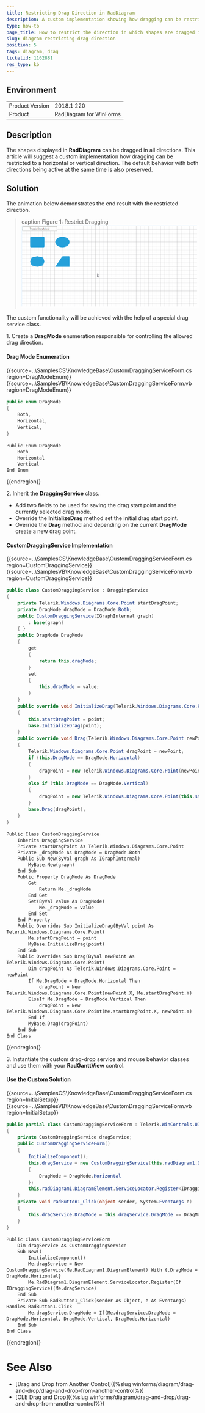 ```yaml
---
title: Restricting Drag Direction in RadDiagram
description: A custom implementation showing how dragging can be restricted to a horizontal or vertical direction. The default behavior with both directions being active at the same time is also preserved
type: how-to
page_title: How to restrict the direction in which shapes are dragged in RadDiagram
slug: diagram-restricting-drag-direction
position: 5
tags: diagram, drag
ticketid: 1162881
res_type: kb
---
```



## Environment
<table>
	<tr>
		<td>Product Version</td>
		<td>2018.1 220</td>
	</tr>
	<tr>
		<td>Product</td>
		<td>RadDiagram for WinForms</td>
	</tr>
</table>


## Description

The shapes displayed in **RadDiagram** can be dragged in all directions. This article will suggest a custom implementation how dragging can be restricted to a horizontal or vertical direction. The default behavior with both directions being active at the same time is also preserved.

## Solution

The animation below demonstrates the end result with the restricted direction.

>caption Figure 1: Restrict Dragging
![diagram-restricting-drag-direction 001](images/diagram-restricting-drag-direction001.gif)

The custom functionality will be achieved with the help of a special drag service class.

1\. Create a **DragMode** enumeration responsible for controlling the allowed drag direction.

#### Drag Mode Enumeration

{{source=..\SamplesCS\KnowledgeBase\CustomDraggingServiceForm.cs region=DragModeEnum}} 
{{source=..\SamplesVB\KnowledgeBase\CustomDraggingServiceForm.vb region=DragModeEnum}}
````C#
public enum DragMode
{
    Both,
    Horizontal,
    Vertical,
}

````
````VB.NET
Public Enum DragMode
    Both
    Horizontal
    Vertical
End Enum

````

{{endregion}}

2\. Inherit the **DraggingService** class.
* Add two fields to be used for saving the drag start point and the currently selected drag mode.
* Override the **InitializeDrag** method set the initial drag start point.
* Override the **Drag** method and depending on the current **DragMode** create a new drag point. 

#### CustomDraggingService Implementation

{{source=..\SamplesCS\KnowledgeBase\CustomDraggingServiceForm.cs region=CustomDraggingService}} 
{{source=..\SamplesVB\KnowledgeBase\CustomDraggingServiceForm.vb region=CustomDraggingService}}
````C#
public class CustomDraggingService : DraggingService
{
    private Telerik.Windows.Diagrams.Core.Point startDragPoint;
    private DragMode dragMode = DragMode.Both;
    public CustomDraggingService(IGraphInternal graph)
        : base(graph)
    { }
    public DragMode DragMode
    {
        get
        {
            return this.dragMode;
        }
        set
        {
            this.dragMode = value;
        }
    }
    public override void InitializeDrag(Telerik.Windows.Diagrams.Core.Point point)
    {
        this.startDragPoint = point;
        base.InitializeDrag(point);
    }
    public override void Drag(Telerik.Windows.Diagrams.Core.Point newPoint)
    {
        Telerik.Windows.Diagrams.Core.Point dragPoint = newPoint;
        if (this.DragMode == DragMode.Horizontal)
        {
            dragPoint = new Telerik.Windows.Diagrams.Core.Point(newPoint.X, this.startDragPoint.Y);
        }
        else if (this.DragMode == DragMode.Vertical)
        {
            dragPoint = new Telerik.Windows.Diagrams.Core.Point(this.startDragPoint.X, newPoint.Y);
        }
        base.Drag(dragPoint);
    }
}

````
````VB.NET
Public Class CustomDraggingService
    Inherits DraggingService
    Private startDragPoint As Telerik.Windows.Diagrams.Core.Point
    Private _dragMode As DragMode = DragMode.Both
    Public Sub New(ByVal graph As IGraphInternal)
        MyBase.New(graph)
    End Sub
    Public Property DragMode As DragMode
        Get
            Return Me._dragMode
        End Get
        Set(ByVal value As DragMode)
            Me._dragMode = value
        End Set
    End Property
    Public Overrides Sub InitializeDrag(ByVal point As Telerik.Windows.Diagrams.Core.Point)
        Me.startDragPoint = point
        MyBase.InitializeDrag(point)
    End Sub
    Public Overrides Sub Drag(ByVal newPoint As Telerik.Windows.Diagrams.Core.Point)
        Dim dragPoint As Telerik.Windows.Diagrams.Core.Point = newPoint
        If Me.DragMode = DragMode.Horizontal Then
            dragPoint = New Telerik.Windows.Diagrams.Core.Point(newPoint.X, Me.startDragPoint.Y)
        ElseIf Me.DragMode = DragMode.Vertical Then
            dragPoint = New Telerik.Windows.Diagrams.Core.Point(Me.startDragPoint.X, newPoint.Y)
        End If
        MyBase.Drag(dragPoint)
    End Sub
End Class

````



{{endregion}} 

3\. Instantiate the custom drag-drop service and mouse behavior classes and use them with your **RadGanttView** control.

#### Use the Custom Solution

{{source=..\SamplesCS\KnowledgeBase\CustomDraggingServiceForm.cs region=InitialSetup}}
{{source=..\SamplesVB\KnowledgeBase\CustomDraggingServiceForm.vb region=InitialSetup}}
````C#
public partial class CustomDraggingServiceForm : Telerik.WinControls.UI.RadForm
{
    private CustomDraggingService dragService;
    public CustomDraggingServiceForm()
    {
        InitializeComponent();
        this.dragService = new CustomDraggingService(this.radDiagram1.DiagramElement)
        {
            DragMode = DragMode.Horizontal
        };
        this.radDiagram1.DiagramElement.ServiceLocator.Register<IDraggingService>(this.dragService);
    }
    private void radButton1_Click(object sender, System.EventArgs e)
    {
        this.dragService.DragMode = this.dragService.DragMode == DragMode.Horizontal ? DragMode.Vertical : DragMode.Horizontal;
    }
}

````
````VB.NET
Public Class CustomDraggingServiceForm
    Dim dragService As CustomDraggingService
    Sub New()
        InitializeComponent()
        Me.dragService = New CustomDraggingService(Me.RadDiagram1.DiagramElement) With {.DragMode = DragMode.Horizontal}
        Me.RadDiagram1.DiagramElement.ServiceLocator.Register(Of IDraggingService)(Me.dragService)
    End Sub
    Private Sub RadButton1_Click(sender As Object, e As EventArgs) Handles RadButton1.Click
        Me.dragService.DragMode = If(Me.dragService.DragMode = DragMode.Horizontal, DragMode.Vertical, DragMode.Horizontal)
    End Sub
End Class

````



{{endregion}} 

# See Also
* [Drag and Drop from Another Control]({%slug winforms/diagram/drag-and-drop/drag-and-drop-from-another-control%})
* [OLE Drag and Drop]({%slug winforms/diagram/drag-and-drop/drag-and-drop-from-another-control%})